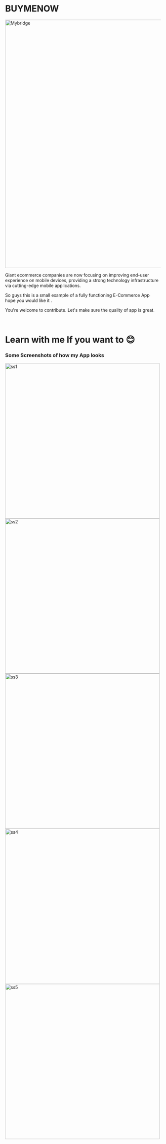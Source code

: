 # BUYMENOW
<img src="https://thetechtian.com/wp-content/uploads/2022/03/Best-Architecture-Apps-for-Android.jpg" width="800" alt="Mybridge"></a>

Giant ecommerce companies are now focusing on improving end-user experience on mobile devices, providing a strong technology infrastructure via cutting-edge mobile applications.

So guys this is a small example of a fully functioning E-Commerce App hope you would like it .

You're welcome to contribute. Let's make sure the quality of app is great.

<br>

<h1>Learn with me If you want to 😊</h1>

<h3> Some Screenshots of how my App looks </h3>
<img src="ss1.png" height="500" alt="ss1"></a>
<img src="https://thetechtian.com/wp-content/uploads/2022/03/Best-Architecture-Apps-for-Android.jpg" height="500" alt="ss2"></a>
<img src="https://thetechtian.com/wp-content/uploads/2022/03/Best-Architecture-Apps-for-Android.jpg" height="500" alt="ss3"></a>
<img src="https://thetechtian.com/wp-content/uploads/2022/03/Best-Architecture-Apps-for-Android.jpg" height="500" alt="ss4"></a>
<img src="https://thetechtian.com/wp-content/uploads/2022/03/Best-Architecture-Apps-for-Android.jpg" height="500" alt="ss5"></a>
